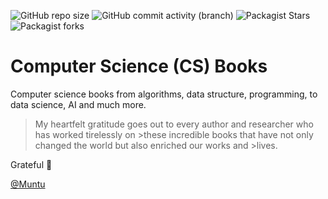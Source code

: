 ![GitHub repo size](https://img.shields.io/github/repo-size/afondiel/cs-books) ![GitHub commit activity (branch)](https://img.shields.io/github/commit-activity/t/afondiel/cs-books/main) ![Packagist Stars](https://img.shields.io/github/stars/afondiel/cs-books.svg) ![Packagist forks](https://img.shields.io/github/forks/afondiel/cs-books.svg) 

# Computer Science (CS) Books

Computer science books from algorithms, data structure, programming, to data science, AI and much more.

>My heartfelt gratitude goes out to every author and researcher who has worked tirelessly on >these incredible books that have not only changed the world but also enriched our works and >lives. 

Grateful :pray: 

[@Muntu](https://github.com/afondiel/)


